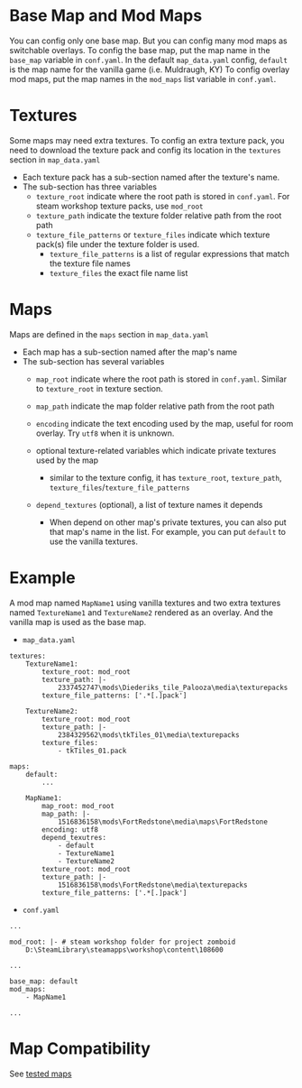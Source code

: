 
# Base Map and Mod Maps
You can config only one base map. But you can config many mod maps as switchable overlays.
To config the base map, put the map name in the `base_map` variable in `conf.yaml`. In the default `map_data.yaml` config, `default` is the map name for the vanilla game (i.e. Muldraugh, KY)
To config overlay mod maps, put the map names in the `mod_maps` list variable in `conf.yaml`.

# Textures
Some maps may need extra textures. To config an extra texture pack, you need to download the texture pack and config its location in the `textures` section in `map_data.yaml`

- Each texture pack has a sub-section named after the texture's name.
- The sub-section has three variables
    - `texture_root` indicate where the root path is stored in `conf.yaml`. For steam workshop texture packs, use `mod_root`
    - `texture_path` indicate the texture folder relative path from the root path
    - `texture_file_patterns` or `texture_files` indicate which texture pack(s) file under the texture folder is used. 
        - `texture_file_patterns` is a list of regular expressions that match the texture file names
        - `texture_files` the exact file name list

# Maps
Maps are defined in the `maps` section in `map_data.yaml`

- Each map has a sub-section named after the map's name
- The sub-section has several variables
    - `map_root` indicate where the root path is stored in `conf.yaml`. Similar to `texture_root` in texture section.
    - `map_path` indicate the map folder relative path from the root path
    - `encoding` indicate the text encoding used by the map, useful for room overlay. Try `utf8` when it is unknown.
    - optional texture-related variables which indicate private textures used by the map
        - similar to the texture config, it has `texture_root`, `texture_path`, `texture_files`/`texture_file_patterns`

    - `depend_textures` (optional), a list of texture names it depends
        - When depend on other map's private textures, you can also put that map's name in the list. For example, you can put `default` to use the vanilla textures.
    
# Example
A mod map named `MapName1` using vanilla textures and two extra textures named `TextureName1` and `TextureName2` rendered as an overlay. And the vanilla map is used as the base map.

- `map_data.yaml`
```
textures:
    TextureName1:
        texture_root: mod_root
        texture_path: |-
            2337452747\mods\Diederiks_tile_Palooza\media\texturepacks
        texture_file_patterns: ['.*[.]pack']

    TextureName2:
        texture_root: mod_root
        texture_path: |-
            2384329562\mods\tkTiles_01\media\texturepacks
        texture_files:
            - tkTiles_01.pack

maps:
    default:
        ...

    MapName1:
        map_root: mod_root
        map_path: |-
            1516836158\mods\FortRedstone\media\maps\FortRedstone
        encoding: utf8
        depend_texutres:
            - default
            - TextureName1
            - TextureName2
        texture_root: mod_root
        texture_path: |-
            1516836158\mods\FortRedstone\media\texturepacks
        texture_file_patterns: ['.*[.]pack']

```
- `conf.yaml`
```
...

mod_root: |- # steam workshop folder for project zomboid
    D:\SteamLibrary\steamapps\workshop\content\108600

...

base_map: default
mod_maps:
    - MapName1

...
```

# Map Compatibility
See [tested maps](./tested_maps.md)

